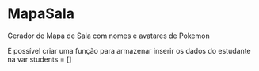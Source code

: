 # MapaSala
Gerador de Mapa de Sala com nomes e avatares de Pokemon

É possível criar uma função para armazenar inserir os dados do estudante na  var students = []

